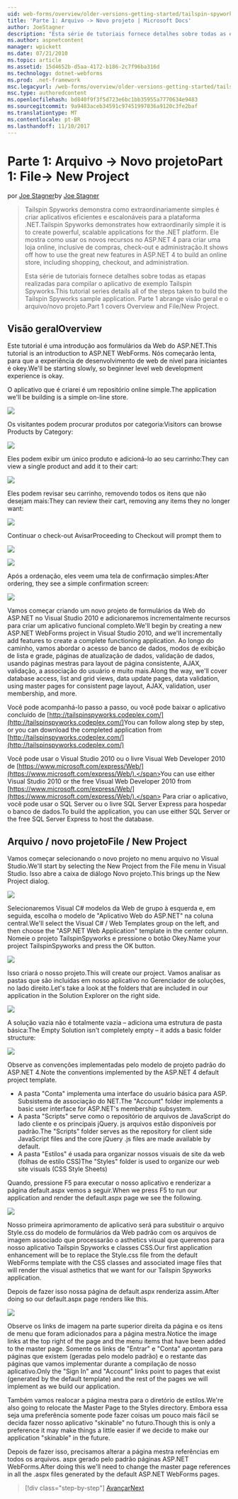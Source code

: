 ```yaml
---
uid: web-forms/overview/older-versions-getting-started/tailspin-spyworks/tailspin-spyworks-part-1
title: 'Parte 1: Arquivo -> Novo projeto | Microsoft Docs'
author: JoeStagner
description: "Esta série de tutoriais fornece detalhes sobre todas as etapas realizadas para compilar o aplicativo de exemplo Tailspin Spyworks. Parte 1 abrange visão geral e o arquivo/novo projeto."
ms.author: aspnetcontent
manager: wpickett
ms.date: 07/21/2010
ms.topic: article
ms.assetid: 15d4652b-d5aa-4172-b186-2c7f96ba316d
ms.technology: dotnet-webforms
ms.prod: .net-framework
msc.legacyurl: /web-forms/overview/older-versions-getting-started/tailspin-spyworks/tailspin-spyworks-part-1
msc.type: authoredcontent
ms.openlocfilehash: bd840f9f3f5d723e6bc1bb35955a7770634e9483
ms.sourcegitcommit: 9a9483aceb34591c97451997036a9120c3fe2baf
ms.translationtype: MT
ms.contentlocale: pt-BR
ms.lasthandoff: 11/10/2017
---
```

<a name="part-1-file--new-project"></a><span data-ttu-id="0c88a-104">Parte 1: Arquivo -> Novo projeto</span><span class="sxs-lookup"><span data-stu-id="0c88a-104">Part 1: File-> New Project</span></span>
====================
<span data-ttu-id="0c88a-105">por [Joe Stagner](https://github.com/JoeStagner)</span><span class="sxs-lookup"><span data-stu-id="0c88a-105">by [Joe Stagner](https://github.com/JoeStagner)</span></span>

> <span data-ttu-id="0c88a-106">Tailspin Spyworks demonstra como extraordinariamente simples é criar aplicativos eficientes e escalonáveis para a plataforma .NET.</span><span class="sxs-lookup"><span data-stu-id="0c88a-106">Tailspin Spyworks demonstrates how extraordinarily simple it is to create powerful, scalable applications for the .NET platform.</span></span> <span data-ttu-id="0c88a-107">Ele mostra como usar os novos recursos no ASP.NET 4 para criar uma loja online, inclusive de compras, check-out e administração.</span><span class="sxs-lookup"><span data-stu-id="0c88a-107">It shows off how to use the great new features in ASP.NET 4 to build an online store, including shopping, checkout, and administration.</span></span>
> 
> <span data-ttu-id="0c88a-108">Esta série de tutoriais fornece detalhes sobre todas as etapas realizadas para compilar o aplicativo de exemplo Tailspin Spyworks.</span><span class="sxs-lookup"><span data-stu-id="0c88a-108">This tutorial series details all of the steps taken to build the Tailspin Spyworks sample application.</span></span> <span data-ttu-id="0c88a-109">Parte 1 abrange visão geral e o arquivo/novo projeto.</span><span class="sxs-lookup"><span data-stu-id="0c88a-109">Part 1 covers Overview and File/New Project.</span></span>


## <a id="_Toc260221666"></a><span data-ttu-id="0c88a-110">Visão geral</span><span class="sxs-lookup"><span data-stu-id="0c88a-110">Overview</span></span>

<span data-ttu-id="0c88a-111">Este tutorial é uma introdução aos formulários da Web do ASP.NET.</span><span class="sxs-lookup"><span data-stu-id="0c88a-111">This tutorial is an introduction to ASP.NET WebForms.</span></span> <span data-ttu-id="0c88a-112">Nós começarão lenta, para que a experiência de desenvolvimento de web de nível para iniciantes é okey.</span><span class="sxs-lookup"><span data-stu-id="0c88a-112">We'll be starting slowly, so beginner level web development experience is okay.</span></span>

<span data-ttu-id="0c88a-113">O aplicativo que é criarei é um repositório online simple.</span><span class="sxs-lookup"><span data-stu-id="0c88a-113">The application we'll be building is a simple on-line store.</span></span>

![](tailspin-spyworks-part-1/_static/image1.jpg)


<span data-ttu-id="0c88a-114">Os visitantes podem procurar produtos por categoria:</span><span class="sxs-lookup"><span data-stu-id="0c88a-114">Visitors can browse Products by Category:</span></span>

![](tailspin-spyworks-part-1/_static/image2.jpg)

<span data-ttu-id="0c88a-115">Eles podem exibir um único produto e adicioná-lo ao seu carrinho:</span><span class="sxs-lookup"><span data-stu-id="0c88a-115">They can view a single product and add it to their cart:</span></span>

![](tailspin-spyworks-part-1/_static/image3.jpg)

<span data-ttu-id="0c88a-116">Eles podem revisar seu carrinho, removendo todos os itens que não desejam mais:</span><span class="sxs-lookup"><span data-stu-id="0c88a-116">They can review their cart, removing any items they no longer want:</span></span>

![](tailspin-spyworks-part-1/_static/image4.jpg)

<span data-ttu-id="0c88a-117">Continuar o check-out Avisar</span><span class="sxs-lookup"><span data-stu-id="0c88a-117">Proceeding to Checkout will prompt them to</span></span>

![](tailspin-spyworks-part-1/_static/image5.jpg)

![](tailspin-spyworks-part-1/_static/image6.jpg)

<span data-ttu-id="0c88a-118">Após a ordenação, eles veem uma tela de confirmação simples:</span><span class="sxs-lookup"><span data-stu-id="0c88a-118">After ordering, they see a simple confirmation screen:</span></span>

![](tailspin-spyworks-part-1/_static/image7.jpg)


<span data-ttu-id="0c88a-119">Vamos começar criando um novo projeto de formulários da Web do ASP.NET no Visual Studio 2010 e adicionaremos incrementalmente recursos para criar um aplicativo funcional completo.</span><span class="sxs-lookup"><span data-stu-id="0c88a-119">We'll begin by creating a new ASP.NET WebForms project in Visual Studio 2010, and we'll incrementally add features to create a complete functioning application.</span></span> <span data-ttu-id="0c88a-120">Ao longo do caminho, vamos abordar o acesso de banco de dados, modos de exibição de lista e grade, páginas de atualização de dados, validação de dados, usando páginas mestras para layout de página consistente, AJAX, validação, a associação do usuário e muito mais.</span><span class="sxs-lookup"><span data-stu-id="0c88a-120">Along the way, we'll cover database access, list and grid views, data update pages, data validation, using master pages for consistent page layout, AJAX, validation, user membership, and more.</span></span>

<span data-ttu-id="0c88a-121">Você pode acompanhá-lo passo a passo, ou você pode baixar o aplicativo concluído de [http://tailspinspyworks.codeplex.com/](http://tailspinspyworks.codeplex.com/)</span><span class="sxs-lookup"><span data-stu-id="0c88a-121">You can follow along step by step, or you can download the completed application from [http://tailspinspyworks.codeplex.com/](http://tailspinspyworks.codeplex.com/)</span></span>

<span data-ttu-id="0c88a-122">Você pode usar o Visual Studio 2010 ou o livre Visual Web Developer 2010 de [https://www.microsoft.com/express/Web/](https://www.microsoft.com/express/Web/).</span><span class="sxs-lookup"><span data-stu-id="0c88a-122">You can use either Visual Studio 2010 or the free Visual Web Developer 2010 from [https://www.microsoft.com/express/Web/](https://www.microsoft.com/express/Web/).</span></span> <span data-ttu-id="0c88a-123">Para criar o aplicativo, você pode usar o SQL Server ou o livre SQL Server Express para hospedar o banco de dados.</span><span class="sxs-lookup"><span data-stu-id="0c88a-123">To build the application, you can use either SQL Server or the free SQL Server Express to host the database.</span></span>

## <a id="_Toc260221667"></a><span data-ttu-id="0c88a-124">Arquivo / novo projeto</span><span class="sxs-lookup"><span data-stu-id="0c88a-124">File / New Project</span></span>

<span data-ttu-id="0c88a-125">Vamos começar selecionando o novo projeto no menu arquivo no Visual Studio.</span><span class="sxs-lookup"><span data-stu-id="0c88a-125">We'll start by selecting the New Project from the File menu in Visual Studio.</span></span> <span data-ttu-id="0c88a-126">Isso abre a caixa de diálogo Novo projeto.</span><span class="sxs-lookup"><span data-stu-id="0c88a-126">This brings up the New Project dialog.</span></span>

![](tailspin-spyworks-part-1/_static/image8.jpg)

<span data-ttu-id="0c88a-127">Selecionaremos Visual C# modelos da Web de grupo à esquerda e, em seguida, escolha o modelo de "Aplicativo Web do ASP.NET" na coluna central.</span><span class="sxs-lookup"><span data-stu-id="0c88a-127">We'll select the Visual C# / Web Templates group on the left, and then choose the "ASP.NET Web Application" template in the center column.</span></span> <span data-ttu-id="0c88a-128">Nomeie o projeto TailspinSpyworks e pressione o botão Okey.</span><span class="sxs-lookup"><span data-stu-id="0c88a-128">Name your project TailspinSpyworks and press the OK button.</span></span>

![](tailspin-spyworks-part-1/_static/image9.jpg)

<span data-ttu-id="0c88a-129">Isso criará o nosso projeto.</span><span class="sxs-lookup"><span data-stu-id="0c88a-129">This will create our project.</span></span> <span data-ttu-id="0c88a-130">Vamos analisar as pastas que são incluídas em nosso aplicativo no Gerenciador de soluções, no lado direito.</span><span class="sxs-lookup"><span data-stu-id="0c88a-130">Let's take a look at the folders that are included in our application in the Solution Explorer on the right side.</span></span>

![](tailspin-spyworks-part-1/_static/image10.jpg)

<span data-ttu-id="0c88a-131">A solução vazia não é totalmente vazia – adiciona uma estrutura de pasta básica:</span><span class="sxs-lookup"><span data-stu-id="0c88a-131">The Empty Solution isn't completely empty – it adds a basic folder structure:</span></span>

![](tailspin-spyworks-part-1/_static/image1.png)

<span data-ttu-id="0c88a-132">Observe as convenções implementadas pelo modelo de projeto padrão do ASP.NET 4.</span><span class="sxs-lookup"><span data-stu-id="0c88a-132">Note the conventions implemented by the ASP.NET 4 default project template.</span></span>

- <span data-ttu-id="0c88a-133">A pasta "Conta" implementa uma interface do usuário básica para ASP. Subsistema de associação do NET.</span><span class="sxs-lookup"><span data-stu-id="0c88a-133">The "Account" folder implements a basic user interface for ASP.NET's membership subsystem.</span></span>
- <span data-ttu-id="0c88a-134">A pasta "Scripts" serve como o repositório de arquivos de JavaScript do lado cliente e os principais jQuery. js arquivos estão disponíveis por padrão.</span><span class="sxs-lookup"><span data-stu-id="0c88a-134">The "Scripts" folder serves as the repository for client side JavaScript files and the core jQuery .js files are made available by default.</span></span>
- <span data-ttu-id="0c88a-135">A pasta "Estilos" é usada para organizar nossos visuais de site da web (folhas de estilo CSS)</span><span class="sxs-lookup"><span data-stu-id="0c88a-135">The "Styles" folder is used to organize our web site visuals (CSS Style Sheets)</span></span>

<span data-ttu-id="0c88a-136">Quando, pressione F5 para executar o nosso aplicativo e renderizar a página default.aspx vemos a seguir.</span><span class="sxs-lookup"><span data-stu-id="0c88a-136">When we press F5 to run our application and render the default.aspx page we see the following.</span></span>

![](tailspin-spyworks-part-1/_static/image11.jpg)

<span data-ttu-id="0c88a-137">Nosso primeira aprimoramento de aplicativo será para substituir o arquivo Style.css do modelo de formulários da Web padrão com os arquivos de imagem associado que processarão o asthetics visual que queremos para nosso aplicativo Tailspin Spyworks e classes CSS.</span><span class="sxs-lookup"><span data-stu-id="0c88a-137">Our first application enhancement will be to replace the Style.css file from the default WebForms template with the CSS classes and associated image files that will render the visual asthetics that we want for our Tailspin Spyworks application.</span></span>

<span data-ttu-id="0c88a-138">Depois de fazer isso nossa página de default.aspx renderiza assim.</span><span class="sxs-lookup"><span data-stu-id="0c88a-138">After doing so our default.aspx page renders like this.</span></span>

![](tailspin-spyworks-part-1/_static/image12.jpg)

<span data-ttu-id="0c88a-139">Observe os links de imagem na parte superior direita da página e os itens de menu que foram adicionados para a página mestra.</span><span class="sxs-lookup"><span data-stu-id="0c88a-139">Notice the image links at the top right of the page and the menu items that have been added to the master page.</span></span> <span data-ttu-id="0c88a-140">Somente os links de "Entrar" e "Conta" apontam para páginas que existem (geradas pelo modelo padrão) e o restante das páginas que vamos implementar durante a compilação de nosso aplicativo.</span><span class="sxs-lookup"><span data-stu-id="0c88a-140">Only the "Sign In" and "Account" links point to pages that exist (generated by the default template) and the rest of the pages we will implement as we build our application.</span></span>

<span data-ttu-id="0c88a-141">Também vamos realocar a página mestra para o diretório de estilos.</span><span class="sxs-lookup"><span data-stu-id="0c88a-141">We're also going to relocate the Master Page to the Styles directory.</span></span> <span data-ttu-id="0c88a-142">Embora essa seja uma preferência somente pode fazer coisas um pouco mais fácil se decida fazer nosso aplicativo "skinable" no futuro.</span><span class="sxs-lookup"><span data-stu-id="0c88a-142">Though this is only a preference it may make things a little easier if we decide to make our application "skinable" in the future.</span></span>

<span data-ttu-id="0c88a-143">Depois de fazer isso, precisamos alterar a página mestra referências em todos os arquivos. aspx gerado pelo padrão páginas ASP.NET WebForms.</span><span class="sxs-lookup"><span data-stu-id="0c88a-143">After doing this we'll need to change the master page references in all the .aspx files generated by the default ASP.NET WebForms pages.</span></span>

>[!div class="step-by-step"]
[<span data-ttu-id="0c88a-144">Avançar</span><span class="sxs-lookup"><span data-stu-id="0c88a-144">Next</span></span>](tailspin-spyworks-part-2.md)
